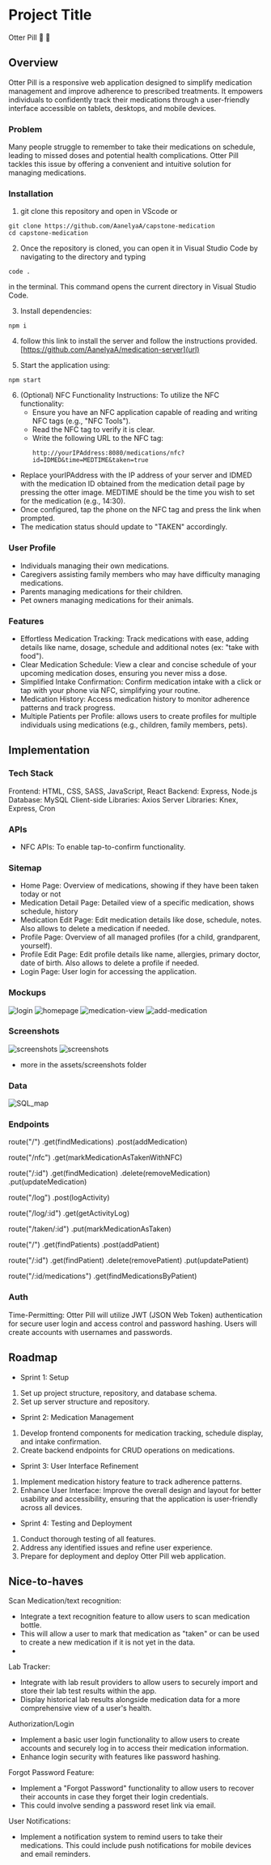 # Project Title

Otter Pill 🦦 💊

## Overview

Otter Pill is a responsive web application designed to simplify medication management and improve adherence to prescribed treatments. It empowers individuals to confidently track their medications through a user-friendly interface accessible on tablets, desktops, and mobile devices.

### Problem

Many people struggle to remember to take their medications on schedule, leading to missed doses and potential health complications. Otter Pill tackles this issue by offering a convenient and intuitive solution for managing medications.

### Installation

1.  git clone this repository and open in VScode or

```
git clone https://github.com/AanelyaA/capstone-medication
cd capstone-medication
```


2.  Once the repository is cloned, you can open it in Visual Studio Code by navigating to the directory and typing
```
code .
````
in the terminal. This command opens the current directory in Visual Studio Code.


3. Install dependencies:
```
npm i
```

4. follow this link to install the server and follow the instructions provided.
   [https://github.com/AanelyaA/medication-server](url)


5. Start the application using:
```
npm start
```

6. (Optional) NFC Functionality Instructions:
   To utilize the NFC functionality:
    - Ensure you have an NFC application capable of reading and writing NFC tags (e.g., "NFC Tools").
    - Read the NFC tag to verify it is clear.
    - Write the following URL to the NFC tag:
      ```
      http://yourIPAddress:8080/medications/nfc?id=IDMED&time=MEDTIME&taken=true
- Replace yourIPAddress with the IP address of your server and IDMED with the medication ID obtained from the medication detail page by pressing the otter image. MEDTIME should be the time you wish to set for the medication (e.g., 14:30).
- Once configured, tap the phone on the NFC tag and press the link when prompted.
- The medication status should update to "TAKEN" accordingly.


### User Profile

- Individuals managing their own medications.
- Caregivers assisting family members who may have difficulty managing medications.
- Parents managing medications for their children.
- Pet owners managing medications for their animals.

### Features

- Effortless Medication Tracking: Track medications with ease, adding details like name, dosage, schedule and additional notes (ex: "take with food").
- Clear Medication Schedule: View a clear and concise schedule of your upcoming medication doses, ensuring you never miss a dose.
- Simplified Intake Confirmation: Confirm medication intake with a click or tap with your phone via NFC, simplifying your routine.
- Medication History: Access medication history to monitor adherence patterns and track progress.
- Multiple Patients per Profile: allows users to create profiles for multiple individuals using medications (e.g., children, family members, pets).

## Implementation

### Tech Stack

Frontend: HTML, CSS, SASS, JavaScript, React
Backend: Express, Node.js
Database: MySQL
Client-side Libraries: Axios
Server Libraries: Knex, Express, Cron

### APIs

- NFC APIs: To enable tap-to-confirm functionality.

### Sitemap

- Home Page: Overview of medications, showing if they have been taken today or not
- Medication Detail Page: Detailed view of a specific medication, shows schedule, history
- Medication Edit Page: Edit medication details like dose, schedule, notes. Also allows to delete a medication if needed.
- Profile Page: Overview of all managed profiles (for a child, grandparent, yourself).
- Profile Edit Page: Edit profile details like name, allergies, primary doctor, date of birth. Also allows to delete a profile if needed.
- Login Page: User login for accessing the application.

### Mockups

![login](./src/assets/mockups/login.png)
![homepage](./src/assets/mockups/homepage.png)
![medication-view](./src/assets/mockups/medication-view.png)
![add-medication](./src/assets/mockups/add-medication.png)

### Screenshots

![screenshots](./src/assets/screenshots/desktop-home.png)
![screenshots](./src/assets/screenshots/desktop-profilepage.png)
- more in the assets/screenshots folder

### Data

![SQL_map](./src/assets/mockups/SQL_map.png)

### Endpoints

route("/")
  .get(findMedications)
  .post(addMedication)

route("/nfc")
    .get(markMedicationAsTakenWithNFC)

route("/:id")
  .get(findMedication)
  .delete(removeMedication)
  .put(updateMedication)

route("/log")
    .post(logActivity)

route("/log/:id")
    .get(getActivityLog)

route("/taken/:id")
    .put(markMedicationAsTaken)

route("/")
  .get(findPatients)
  .post(addPatient)

route("/:id")
  .get(findPatient)
  .delete(removePatient)
  .put(updatePatient)

route("/:id/medications")
  .get(findMedicationsByPatient)


### Auth

Time-Permitting: Otter Pill will utilize JWT (JSON Web Token) authentication for secure user login and access control and password hashing. Users will create accounts with usernames and passwords.

## Roadmap

- Sprint 1: Setup
1. Set up project structure, repository, and database schema.
1. Set up server structure and repository.

- Sprint 2: Medication Management
1. Develop frontend components for medication tracking, schedule display, and intake confirmation.
2. Create backend endpoints for CRUD operations on medications.

- Sprint 3: User Interface Refinement
1. Implement medication history feature to track adherence patterns.
2. Enhance User Interface: Improve the overall design and layout for better usability and accessibility, ensuring that the application is user-friendly across all devices.

- Sprint 4: Testing and Deployment
1. Conduct thorough testing of all features.
2. Address any identified issues and refine user experience.
3. Prepare for deployment and deploy Otter Pill web application.

## Nice-to-haves

Scan Medication/text recognition:
- Integrate a text recognition feature to allow users to scan medication bottle.
- This will allow a user to mark that medication as "taken" or can be used to create a new medication if it is not yet in the data.
-
Lab Tracker:
- Integrate with lab result providers to allow users to securely import and store their lab test results within the app.
- Display historical lab results alongside medication data for a more comprehensive view of a user's health.

Authorization/Login
- Implement a basic user login functionality to allow users to create accounts and securely log in to access their medication information.
- Enhance login security with features like password hashing.

Forgot Password Feature:
- Implement a "Forgot Password" functionality to allow users to recover their accounts in case they forget their login credentials.
- This could involve sending a password reset link via email.

User Notifications:
- Implement a notification system to remind users to take their medications. This could include push notifications for mobile devices and email reminders.
